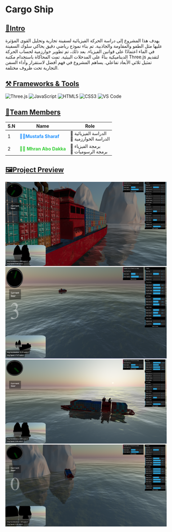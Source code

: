 # Cargo Ship
## [🚀Intro](#Intro)
يهدف هذا المشروع إلى دراسة الحركة الفيزيائية لسفينة تجارية وتحليل القوى المؤثرة عليها مثل الطفو والمقاومة والجاذبية. تم بناء نموذج رياضي دقيق يحاكي سلوك السفينة في الماء اعتمادًا على قوانين الفيزياء. بعد ذلك، تم تطوير خوارزمية لحساب الحركة الديناميكية بناءً على المدخلات البيئية. تمت المحاكاة باستخدام مكتبة Three.js لتقديم تمثيل ثلاثي الأبعاد تفاعلي. يساهم المشروع في فهم أفضل لاستقرار وأداء السفن التجارية تحت ظروف مختلفة.
## [⚒️ Frameworks & Tools](#Frameworks-&-Tools)
![Three.js](https://img.shields.io/badge/Three.js-000000?style=for-the-badge&logo=three.js&logoColor=white)
![JavaScript](https://img.shields.io/badge/JavaScript-F7DF1E?style=for-the-badge&logo=javascript&logoColor=black)
![HTML5](https://img.shields.io/badge/HTML5-E34F26?style=for-the-badge&logo=html5&logoColor=white)
![CSS3](https://img.shields.io/badge/CSS3-1572B6?style=for-the-badge&logo=css3&logoColor=white)
![VS Code](https://img.shields.io/badge/VSCode-007ACC?style=for-the-badge&logo=visual-studio-code&logoColor=white)
## [👥Team Members](#Team-Members)
| S.N   | Name                                                                     | Role                               |                          
|-------|---------------------------------------------------------------------------|-----------------------------------|
| 1     | <span style="color:#1E90FF; font-weight:bold;">👨‍🔬Mustafa Sharaf </span>  |🔹 الدراسة الفيزيائية <br> 🔹 الدراسة الخوارزمية |  
| 2     | <span style="color:#32CD32; font-weight:bold;">👨‍💻 Mhran Abo Dakka </span>| 🔸 برمجة الفيزياء <br> 🔸  برمجة الرسوميات | 

## [🖼️Project Preview](#Project-Preview)
![Images](assets/Images/Picture1.png)
![Images](assets/Images/Picture2.png)
![Images](assets/Images/Picture3.png)
![Images](assets/Images/Picture4.png)
